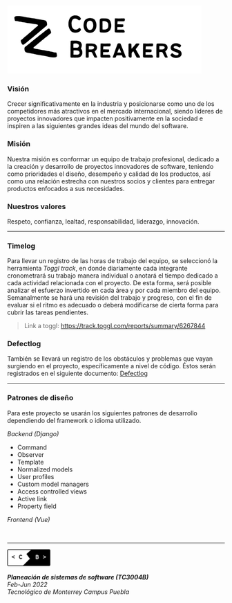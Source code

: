 
<img src="https://github.com/DanyHdz79/codebreakers/blob/main/Logos/2.png" width=450>

### Visión
Crecer significativamente en la industria y posicionarse como uno de los competidores más atractivos en el mercado internacional, siendo líderes de proyectos innovadores que impacten positivamente en la sociedad e inspiren a las siguientes grandes ideas del mundo del software.

### Misión
Nuestra misión es conformar un equipo de trabajo profesional, dedicado a la creación y desarrollo de proyectos innovadores de software, teniendo como prioridades el diseño, desempeño y calidad de los productos, así como una relación estrecha con nuestros socios y clientes para entregar productos enfocados a sus necesidades.

### Nuestros valores
Respeto, confianza, lealtad, responsabilidad, liderazgo, innovación.<br><hr>

### Timelog
Para llevar un registro de las horas de trabajo del equipo, se seleccionó la herramienta *Toggl track*, en donde diariamente cada integrante cronometrará su trabajo manera individual o anotará el tiempo dedicado a cada actividad relacionada con el proyecto. De esta forma, será posible analizar el esfuerzo invertido en cada área y por cada miembro del equipo. Semanalmente se hará una revisión del trabajo y progreso, con el fin de evaluar si el ritmo es adecuado o deberá modificarse de cierta forma para cubrir las tareas pendientes. 
> Link a toggl: <https://track.toggl.com/reports/summary/6267844>

### Defectlog
También se llevará un registro de los obstáculos y problemas que vayan surgiendo en el proyecto, específicamente a nivel de código. Éstos serán registrados en el siguiente documento: [Defectlog](defectlog.md)
<br><hr>

### Patrones de diseño
Para este proyecto se usarán los siguientes patrones de desarrollo dependiendo del framework o idioma utilizado.

*Backend (Django)*
- Command
- Observer
- Template
- Normalized models
- User profiles
- Custom model managers
- Access controlled views
- Active link
- Property field

*Frontend (Vue)*

<br><hr>

<img src="https://github.com/DanyHdz79/codebreakers/blob/main/Logos/1.png" width=100>

***Planeación de sistemas de software (TC3004B)***<br>
*Feb-Jun 2022*<br>
*Tecnológico de Monterrey Campus Puebla*


